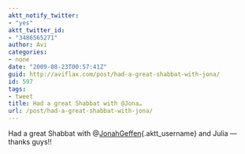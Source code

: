 ```yaml
---
aktt_notify_twitter:
- "yes"
aktt_twitter_id:
- "3486565271"
author: Avi
categories:
- none
date: "2009-08-23T00:57:41Z"
guid: http://aviflax.com/post/had-a-great-shabbat-with-jona/
id: 597
tags:
- tweet
title: Had a great Shabbat with @Jona…
url: /post/had-a-great-shabbat-with-jona/
---
```

Had a great Shabbat with @[JonahGeffen](http://twitter.com/JonahGeffen){.aktt_username} and Julia — thanks guys!!